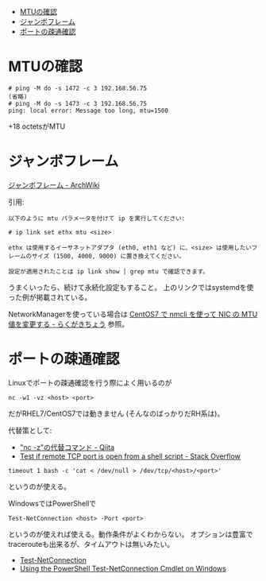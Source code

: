 - [MTUの確認](#mtu%E3%81%AE%E7%A2%BA%E8%AA%8D)
- [ジャンボフレーム](#%E3%82%B8%E3%83%A3%E3%83%B3%E3%83%9C%E3%83%95%E3%83%AC%E3%83%BC%E3%83%A0)
- [ポートの疎通確認](#%E3%83%9D%E3%83%BC%E3%83%88%E3%81%AE%E7%96%8E%E9%80%9A%E7%A2%BA%E8%AA%8D)

# MTUの確認

```
# ping -M do -s 1472 -c 3 192.168.56.75
(省略)
# ping -M do -s 1473 -c 3 192.168.56.75
ping: local error: Message too long, mtu=1500
```
+18 octetsがMTU


# ジャンボフレーム

[ジャンボフレーム - ArchWiki](https://wiki.archlinux.jp/index.php/%E3%82%B8%E3%83%A3%E3%83%B3%E3%83%9C%E3%83%95%E3%83%AC%E3%83%BC%E3%83%A0)

引用:
```
以下のように mtu パラメータを付けて ip を実行してください:

# ip link set ethx mtu <size>

ethx は使用するイーサネットアダプタ (eth0, eth1 など) に、<size> は使用したいフレームのサイズ (1500, 4000, 9000) に置き換えてください。

設定が適用されたことは ip link show | grep mtu で確認できます。 
```

うまくいったら、続けて永続化設定もすること。
上のリンクではsystemdを使った例が掲載されている。

NetworkManagerを使っている場合は
[CentOS7 で nmcli を使って NIC の MTU 値を変更する - らくがきちょう](http://sig9.hatenablog.com/entry/2016/12/29/120000)
参照。


# ポートの疎通確認

Linuxでポートの疎通確認を行う際によく用いるのが
```
nc -w1 -vz <host> <port>
```
だがRHEL7/CentOS7では動きません (そんなのばっかりだRH系は)。

代替策として:
* [&quot;nc -z&quot;の代替コマンド - Qiita](https://qiita.com/lumbermill/items/2309b4257d3618b8c501)
* [Test if remote TCP port is open from a shell script - Stack Overflow](https://stackoverflow.com/questions/4922943/test-if-remote-tcp-port-is-open-from-a-shell-script)

```
timeout 1 bash -c 'cat < /dev/null > /dev/tcp/<host>/<port>'
```
というのが使える。

WindowsではPowerShellで
```
Test-NetConnection <host> -Port <port>
```
というのが使えれば使える。動作条件がよくわからない。
オプションは豊富でtracerouteも出来るが、タイムアウトは無いみたい。

* [Test-NetConnection](https://docs.microsoft.com/en-us/powershell/module/nettcpip/test-netconnection?view=win10-ps)
* [Using the PowerShell Test-NetConnection Cmdlet on Windows](https://blog.ipswitch.com/using-powershell-test-netconnection-cmdlet-windows)